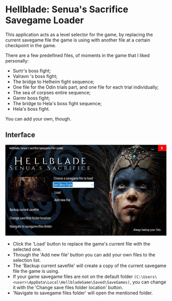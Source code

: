 # Hellblade: Senua's Sacrifice Savegame Loader

This application acts as a level selector for the game, by replacing the current savegame file the game is using with another file at a certain checkpoint in the game.

There are a few predefined files, of moments in the game that I liked personally:
- Surtr's boss fight;
- Valravn 's boss fight;
- The bridge to Helheim fight sequence;
- One file for the Odin trials part, and one file for each trial individually;
- The sea of corpses entire sequence;
- Garmr boss fight;
- The bridge to Hela's boss fight sequence;
- Hela's boss fight.

You can add your own, though.

## Interface
![Program interface](/ui.jpg)

- Click the 'Load' button to replace the game's current file with the selected one.
- Through the 'Add new file' button you can add your own files to the selection list.
- The 'Backup current savefile' will create a copy of the current savegame file the game is using.
- If your game savegame files are not on the default folder ```(C:\Users\<user>\AppData\Local\HellbladeGame\Saved\SaveGames)```, you can change it with the 'Change save files folder location' button.
- 'Navigate to savegame files folder' will open the mentioned folder.
